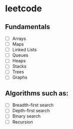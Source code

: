 # leetcode

## Fundamentals

- [ ] Arrays
- [ ] Maps
- [ ] Linked Lists
- [ ] Queues
- [ ] Heaps
- [ ] Stacks
- [ ] Trees
- [ ] Graphs

## Algorithms such as:

- [ ] Breadth-first search
- [ ] Depth-first search
- [ ] Binary search
- [ ] Recursion